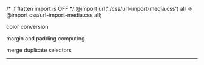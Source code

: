 /* if flatten import is OFF */
@import url('./css/url-import-media.css') all -> @import css/url-import-media.css all;

color conversion

margin and padding computing

merge duplicate selectors

---
